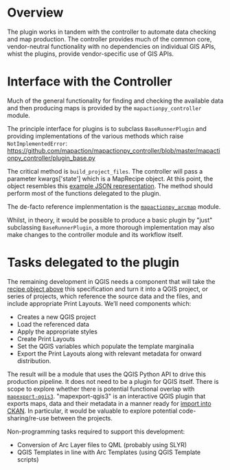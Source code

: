 # Overview

The plugin works in tandem with the controller to automate data checking and map production. The controller provides much of the common core, vendor-neutral functionality with no dependencies on individual GIS APIs, whist the plugins, provide vendor-specific use of GIS APIs.

# Interface with the Controller

Much of the general functionality for finding and checking the available data and then producing maps is provided by the `mapactionpy_controller` module.

The principle interface for plugins is to subclass `BaseRunnerPlugin` and providing implementations of the various methods which raise  `NotImplementedError`:
https://github.com/mapaction/mapactionpy_controller/blob/master/mapactionpy_controller/plugin_base.py

The critical method is `build_project_files`. The controller will pass a parameter kwargs['state'] which is a MapRecipe object. At this point, the object resembles this [example JSON representation](mapactionpy_qgis/tests/example_files/MA9001-v16-example-overview-map-post-controller.json). The method should perform most of the functions delegated to the plugin.

The de-facto reference implenmentation is the [`mapactionpy_arcmap`](https://github.com/mapaction/mapactionpy_arcmap) module.

Whilst, in theory, it would be possible to produce a basic plugin by "just" subclassing `BaseRunnerPlugin`, a more thorough implementation may also make changes to the controller module and its workflow itself.

# Tasks delegated to the plugin

The remaining development in QGIS needs a component that will take the [recipe object above](mapactionpy_qgis/tests/example_files/MA9001-v16-example-overview-map-post-controller.json) this specification and turn it into a QGIS project, or series of projects, which reference the source data and the files, and include appropriate Print Layouts. We’ll need components which:

* Creates a new QGIS project
* Load the referenced data
* Apply the appropriate styles
* Create Print Layouts
* Set the QGIS variables which populate the template marginalia
* Export the Print Layouts along with relevant metadata for onward distribution.

The result will be a module that uses the QGIS Python API to drive this production pipeline. It does not need to be a plugin for QGIS itself. There is scope to explore whether there is potential functional overlap with [`mapexport-qgis3`](https://github.com/mapaction/mapexport-qgis3). "mapexport-qgis3" is an interactive QGIS plugin that exports maps, data and their metadata in a manner ready for [import into CKAN](https://github.com/aptivate/ckanext-mapactionimporter). In particular, it would be valuable to explore potential code-sharing/re-use between the projects.

Non-programming tasks required to support this development:

* Conversion of Arc Layer files to QML (probably using SLYR)
* QGIS Templates in line with Arc Templates (using QGIS Template scripts)

